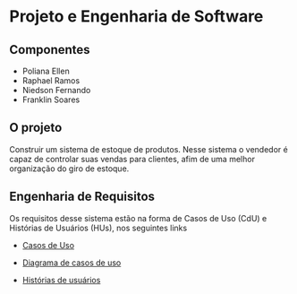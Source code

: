# Projeto e Engenharia de Software

## Componentes

- Poliana Ellen
- Raphael Ramos
- Niedson Fernando
- Franklin Soares

## O projeto

Construir um sistema de estoque de produtos. Nesse sistema o vendedor é capaz de controlar suas vendas para clientes, afim de uma melhor organização do giro de estoque.

## Engenharia de Requisitos

Os requisitos desse sistema estão na forma de Casos de Uso (CdU) e Histórias de Usuários (HUs), nos seguintes links

- [Casos de Uso](./CdU.md)

- [Diagrama de casos de uso](./Diagrama%20CdU.pdf)

- [Histórias de usuários](./HUs.md)
